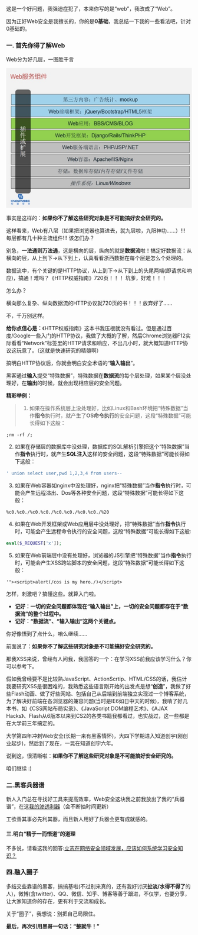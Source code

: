 这是一个好问题，我强迫症犯了，本来你写的是“web”，我改成了“Web”。

因为正好Web安全是我擅长的，你的是**0基础**，我总结一下我的一些看法吧，针对0基础的。

### 一. 首先你得了解Web
Web分为好几层，一图胜千言

![](img/20170917-1.jpg)

事实是这样的：**如果你不了解这些研究对象是不可能搞好安全研究的。**

这样看来，Web有八层（如果把浏览器也算进去，就九层啦，九阳神功……）!!! 每层都有几十种主流组件!!! 该怎们办？

别急，**一法通则万法通**，这是横向的层，纵向的就是**数据流**啦！搞定好数据流：从横向的层，从上到下->从下到上，认真看看浙西数据在每个层是怎么个处理的。

数据流中，有个关键的是HTTP协议，从上到下->从下到上的头尾两端(即请求和响应)，搞通！难吗？《HTTP权威指南》720页！！！ 坑爹，好难！！！

怎么办？

横向那么复杂、纵向数据流的HTTP协议就720页的书！！！放弃好了……

不，千万别这样。

**给你点信心是：**《HTTP权威指南》这本书我压根就没有看过。但是通过百度/Google一些入门的HTTP协议，我做了大概的了解，然后Chrome浏览器F12实际看看“Network”标签里的HTTP请求和响应，不出几小时，就大概知道HTTP协议这玩意了。（这就是快速研究的精髓啊）

搞明白HTTP协议后，你就会明白安全术语的“**输入输出**”。

黑客通过**输入**提交“特殊数据”，特殊数据在**数据流**的每个层处理，如果某个层没处理好，在**输出**的时候，就会出现相应层的安全问题。

**精彩举例：**
>1. 如果在操作系统层上没处理好，比如Linux和Bash环境把“特殊数据”当作**指令**执行时，就产生了**OS命令执行**的安全问题，这段“特殊数据”可能长得如下这般：
```
;rm -rf /;
```
2. 如果在存储层的数据库中没处理，数据库的SQL解析引擎把这个“特殊数据”当作**指令**执行时，就产生**SQL注入**这样的安全问题，这段“特殊数据”可能长得如下这般：
```SQL
' union select user,pwd 1,2,3,4 from users--
```
3. 如果在Web容器如nginx中没处理好，nginx把“特殊数据”当作**指令**执行时，可能会产生远程溢出、Dos等各种安全问题，这段“特殊数据”可能长得如下这般：
```
%c0.%c0./%c0.%c0./%c0.%c0./%c0.%c0./%20
```
4. 如果在Web开发框架或Web应用层中没处理好，把“特殊数据”当作**指令**执行时，可能会产生远程命令执行的安全问题，这段“特殊数据”可能长得如下这般:
```PHP
eval($_REQUEST['x']);
```
5. 如果在Web前端层中没有处理好，浏览器的JS引擎把“特殊数据”当作**指令**执行时，可能会产生XSS跨站脚本的安全问题，这段“特殊数据”可能长得如下这般：
```JS
'"><script>alert(/cos is my hero./)</script>
```
怎样，刺激吧？搞懂这些。就算入门啦。
- **记好：一切的安全问题都体现在“输入输出”上，一切的安全问题都存在于“数据流”的整个过程中。**
- **记好：“数据流”、“输入输出”这两个关键点。**

你好像悟到了点什么，咱么继续……

前面说了：**如果你不了解这些研究对象是不可能搞好安全研究的。**

那我XSS来说，曾经有人问我，我回答的一个：在学习XSS前我应该学习什么？你可以参考下。

假如我曾经要不是比较熟JavaScript、ActionScrtip、HTML/CSS的话，我估计我要研究XSS是很困难的，我熟悉这些语言刚开始的出发点是想“**创造**”，我做了好些Flash动画、做了好些网站、包括自己从后端到前端独立实现过一个博客系统，为了解决好前端在各浏览器的兼容问题(当时是IE6如日中天的时候)，我啃了好几本书，如《CSS网站布局实录》、《JavaScript DOM编程艺术》、《AJAX Hacks》、Flash从6版本以来到CS2的各类书籍我都看过，也实战过，这一些都是在大学前三年搞定的。

大学第四年冲刺Web安全(长期一来有黑客情怀)，大四下学期进入知道创宇(刚创业起步)，然后到了现在，一晃在知道创宇六年。

说到这，很清晰啦：**如果你不了解这些研究对象是不可能搞好安全研究的。**

咱们继续 :)

### 二.黑客兵器谱
新人入门总在寻找好工具来提高效率，Web安全这块我之前我放出了我的“兵器谱”，在这[我的渗透利器](http://evilcos.me/?p=336)（会不断抽时间更新）

工欲善其事必先利其器，而且新人用好了兵器会更有成就感的。

#### 三.明白“精于一而悟道”的道理
不多说，请看这我的回答:[立志在网络安全领域发展，应该如何系统学习安全知识？](https://www.zhihu.com/question/21680381/answer/22256057)

### 四.融入圈子
多结交些靠谱的黑客，搞搞基啦(不过别来真的，还有我好讨厌**扯淡/水得不得了**的人)，微博(含twitter)、QQ、微信、知乎、博客等善于跟进，不仅学，也要分享，让大家知道你的存在，更有利于交流和成长。

关于“圈子”，我想说：别把自己局限住。

**最后，再次引用黑哥一句话：“整就牛！”**